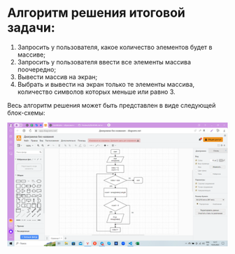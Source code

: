 # Алгоритм решения итоговой задачи:
1. Запросить у пользователя, какое количество элементов будет в массиве;
2. Запросить у пользователя ввести все элементы массива поочередно;
3. Вывести массив на экран;
4. Выбрать и вывести на экран только те элементы массива, количество символов которых меньше или равно 3.

Весь алгоритм решения может быть представлен в виде следующей блок-схемы:

![картинка](/image/FinalTask.png)